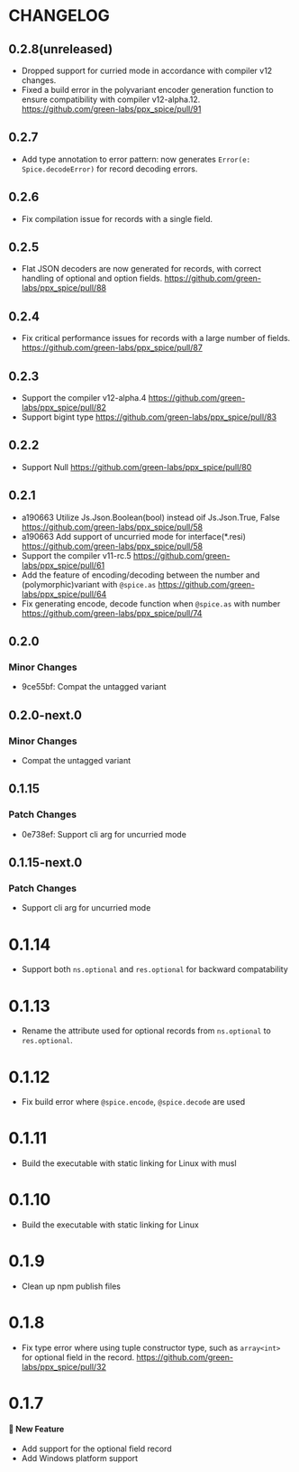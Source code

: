 # CHANGELOG

## 0.2.8(unreleased)

- Dropped support for curried mode in accordance with compiler v12 changes.
- Fixed a build error in the polyvariant encoder generation function to ensure compatibility with compiler v12-alpha.12. https://github.com/green-labs/ppx_spice/pull/91

## 0.2.7

- Add type annotation to error pattern: now generates `Error(e: Spice.decodeError)` for record decoding errors.

## 0.2.6

- Fix compilation issue for records with a single field.

## 0.2.5

- Flat JSON decoders are now generated for records, with correct handling of optional and option fields. https://github.com/green-labs/ppx_spice/pull/88

## 0.2.4

- Fix critical performance issues for records with a large number of fields. https://github.com/green-labs/ppx_spice/pull/87

## 0.2.3

- Support the compiler v12-alpha.4 https://github.com/green-labs/ppx_spice/pull/82
- Support bigint type https://github.com/green-labs/ppx_spice/pull/83

## 0.2.2

- Support Null https://github.com/green-labs/ppx_spice/pull/80

## 0.2.1

- a190663 Utilize Js.Json.Boolean(bool) instead oif Js.Json.True, False https://github.com/green-labs/ppx_spice/pull/58
- a190663 Add support of uncurried mode for interface(*.resi) https://github.com/green-labs/ppx_spice/pull/58
- Support the compiler v11-rc.5 https://github.com/green-labs/ppx_spice/pull/61
- Add the feature of encoding/decoding between the number and (polymorphic)variant with `@spice.as` https://github.com/green-labs/ppx_spice/pull/64
- Fix generating encode, decode function when `@spice.as` with number https://github.com/green-labs/ppx_spice/pull/74

## 0.2.0

### Minor Changes

- 9ce55bf: Compat the untagged variant

## 0.2.0-next.0

### Minor Changes

- Compat the untagged variant

## 0.1.15

### Patch Changes

- 0e738ef: Support cli arg for uncurried mode

## 0.1.15-next.0

### Patch Changes

- Support cli arg for uncurried mode

# 0.1.14

- Support both `ns.optional` and `res.optional` for backward compatability

# 0.1.13

- Rename the attribute used for optional records from `ns.optional` to `res.optional`.

# 0.1.12

- Fix build error where `@spice.encode`, `@spice.decode` are used

# 0.1.11

- Build the executable with static linking for Linux with musl

# 0.1.10

- Build the executable with static linking for Linux

# 0.1.9

- Clean up npm publish files

# 0.1.8

- Fix type error where using tuple constructor type, such as `array<int>` for optional field in the record. https://github.com/green-labs/ppx_spice/pull/32

# 0.1.7

#### :rocket: New Feature

- Add support for the optional field record
- Add Windows platform support
